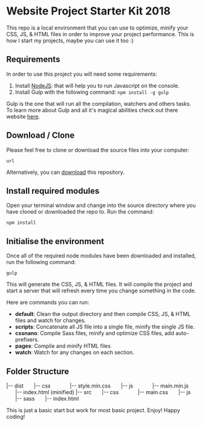# Website Project Starter Kit 2018

This repo is a local environment that you can use to optimize, minify your CSS, JS, & HTML files in order to improve your project performance. This is how I start my projects, maybe you can use it too :)

## Requirements
In order to use this project you will need some requirements:
1. Install [NodeJS](https://nodejs.org/en/): that will help you to run Javascript on the console.
2. Install Gulp with the following command: ```npm install -g gulp```

Gulp is the one that will run all the compilation, watchers and others tasks. To learn more about Gulp and all it's magical abilities check out there website [here](https://gulpjs.com/).

## Download / Clone

Please feel free to clone or download the source files into your computer:

```url```

Alternatively, you can [download](url) this repository.

## Install required modules
Open your terminal window and change into the source directory where you have cloned or downloaded the repo to. Run the command:

```npm install```

## Initialise the environment
Once all of the required node modules have been downloaded and installed, run the following command:

```gulp```

This will generate the CSS, JS, & HTML files. It will compile the project and start a server that will refresh every time you change something in the code.

Here are commands you can run:
* __default__: Clean the output directory and then compile CSS, JS, & HTML files and watch for changes.
* __scripts__: Concatenate all JS file into a single file, minify the single JS file.
* __cssnano__: Compile Sass files, minify and optimize CSS files, add auto-prefixers.
* __pages__: Compile and minify HTML files
* __watch__: Watch for any changes on each section.

## Folder Structure

|-- dist
&nbsp;&nbsp;&nbsp;&nbsp;&nbsp;&nbsp;|-- css
&nbsp;&nbsp;&nbsp;&nbsp;&nbsp;&nbsp;&nbsp;&nbsp;&nbsp;&nbsp;&nbsp;&nbsp;|-- style.min.css
&nbsp;&nbsp;&nbsp;&nbsp;&nbsp;&nbsp;|-- js
&nbsp;&nbsp;&nbsp;&nbsp;&nbsp;&nbsp;&nbsp;&nbsp;&nbsp;&nbsp;&nbsp;&nbsp;|-- main.min.js
&nbsp;&nbsp;&nbsp;&nbsp;&nbsp;&nbsp;|-- index.html (minified)
|-- src
&nbsp;&nbsp;&nbsp;&nbsp;&nbsp;&nbsp;|-- css
&nbsp;&nbsp;&nbsp;&nbsp;&nbsp;&nbsp;&nbsp;&nbsp;&nbsp;&nbsp;&nbsp;&nbsp;|-- main.css
&nbsp;&nbsp;&nbsp;&nbsp;&nbsp;&nbsp;|-- js
&nbsp;&nbsp;&nbsp;&nbsp;&nbsp;&nbsp;|-- sass
&nbsp;&nbsp;&nbsp;&nbsp;&nbsp;&nbsp;|-- index.html

This is just a basic start but work for most basic project. Enjoy!
Happy coding!

